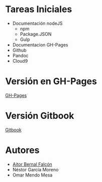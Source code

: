 # Tareas Iniciales
* Documentación nodeJS 
  * npm
  * Package.JSON
  * Gulp
* Documentacion GH-Pages
* Github
* Pandoc
* Cloud9

# Versión en GH-Pages

[GH-Pages](https://chinegua.github.io/tareas-iniciales-aitor-nestor-omar/)


# Versión Gitbook

[Gitbook](https://chinegua.gitbooks.io/tareas-iniciales-aitornestoromar/content/)

# Autores
* [Aitor Bernal Falcón](https://chinegua.github.io/)
* Néstor García Moreno
* Omar Mendo Mesa 